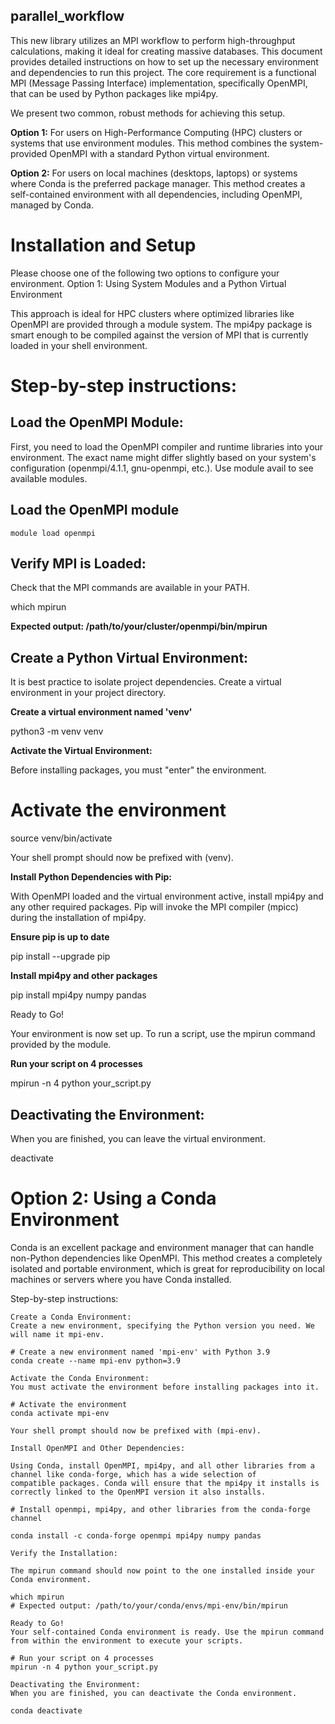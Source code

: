 ## parallel_workflow
This new library utilizes an MPI workflow to perform high-throughput calculations, making it ideal for creating massive databases.
This document provides detailed instructions on how to set up the necessary environment and dependencies to run this project. The core requirement is a functional MPI (Message Passing Interface) implementation, specifically OpenMPI, that can be used by Python packages like mpi4py.

We present two common, robust methods for achieving this setup.

**Option 1:** For users on High-Performance Computing (HPC) clusters or systems that use environment modules. This method combines the system-provided OpenMPI with a standard Python virtual environment.

**Option 2:** For users on local machines (desktops, laptops) or systems where Conda is the preferred package manager. This method creates a self-contained environment with all dependencies, including OpenMPI, managed by Conda.

# Installation and Setup

Please choose one of the following two options to configure your environment.
Option 1: Using System Modules and a Python Virtual Environment

This approach is ideal for HPC clusters where optimized libraries like OpenMPI are provided through a module system. The mpi4py package is smart enough to be compiled against the version of MPI that is currently loaded in your shell environment.

# Step-by-step instructions:

## Load the OpenMPI Module:
    
First, you need to load the OpenMPI compiler and runtime libraries into your environment. The exact name might differ slightly       based on your system's configuration (openmpi/4.1.1, gnu-openmpi, etc.). Use module avail to see available modules.

## Load the OpenMPI module

```
module load openmpi
```

## Verify MPI is Loaded:
    
Check that the MPI commands are available in your PATH.

which mpirun
    
**Expected output: /path/to/your/cluster/openmpi/bin/mpirun**

## Create a Python Virtual Environment:
    
It is best practice to isolate project dependencies. Create a virtual environment in your project directory.

**Create a virtual environment named 'venv'**

python3 -m venv venv

**Activate the Virtual Environment:**
    
Before installing packages, you must "enter" the environment.

# Activate the environment
source venv/bin/activate

Your shell prompt should now be prefixed with (venv).

**Install Python Dependencies with Pip:**
    
With OpenMPI loaded and the virtual environment active, install mpi4py and any other required packages. Pip will invoke the MPI      compiler (mpicc) during the installation of mpi4py.

**Ensure pip is up to date**

pip install --upgrade pip

**Install mpi4py and other packages**

pip install mpi4py numpy pandas

Ready to Go!

Your environment is now set up. To run a script, use the mpirun command provided by the module.

**Run your script on 4 processes**

mpirun -n 4 python your_script.py

## Deactivating the Environment:
When you are finished, you can leave the virtual environment.

deactivate

# Option 2: Using a Conda Environment

Conda is an excellent package and environment manager that can handle non-Python dependencies like OpenMPI. This method creates a completely isolated and portable environment, which is great for reproducibility on local machines or servers where you have Conda installed.

Step-by-step instructions:

    Create a Conda Environment:
    Create a new environment, specifying the Python version you need. We will name it mpi-env.

    # Create a new environment named 'mpi-env' with Python 3.9
    conda create --name mpi-env python=3.9

    Activate the Conda Environment:
    You must activate the environment before installing packages into it.

    # Activate the environment
    conda activate mpi-env

    Your shell prompt should now be prefixed with (mpi-env).

    Install OpenMPI and Other Dependencies:
    
    Using Conda, install OpenMPI, mpi4py, and all other libraries from a channel like conda-forge, which has a wide selection of        compatible packages. Conda will ensure that the mpi4py it installs is correctly linked to the OpenMPI version it also installs.

    # Install openmpi, mpi4py, and other libraries from the conda-forge channel
    
    conda install -c conda-forge openmpi mpi4py numpy pandas

    Verify the Installation:
    
    The mpirun command should now point to the one installed inside your Conda environment.

    which mpirun
    # Expected output: /path/to/your/conda/envs/mpi-env/bin/mpirun

    Ready to Go!
    Your self-contained Conda environment is ready. Use the mpirun command from within the environment to execute your scripts.

    # Run your script on 4 processes
    mpirun -n 4 python your_script.py

    Deactivating the Environment:
    When you are finished, you can deactivate the Conda environment.

    conda deactivate
